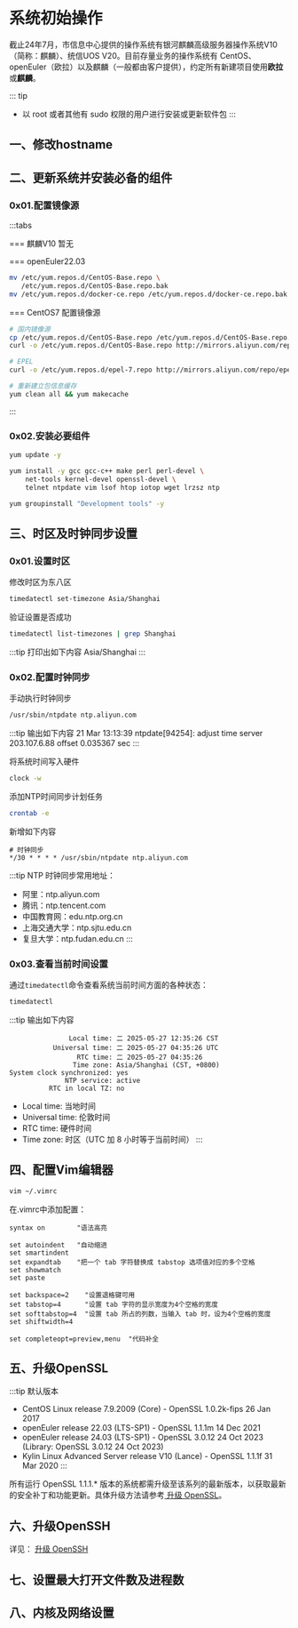# 系统初始操作

截止24年7月，市信息中心提供的操作系统有银河麒麟高级服务器操作系统V10（简称：麒麟）、统信UOS V20。目前存量业务的操作系统有
CentOS、openEuler（欧拉）以及麒麟（一般都由客户提供），约定所有新建项目使用**欧拉**或**麒麟**。

::: tip

- 以 root 或者其他有 sudo 权限的用户进行安装或更新软件包
  :::

## 一、修改hostname

## 二、更新系统并安装必备的组件

### 0x01.配置镜像源

:::tabs

=== 麒麟V10
暂无

=== openEuler22.03

```bash
mv /etc/yum.repos.d/CentOS-Base.repo \
   /etc/yum.repos.d/CentOS-Base.repo.bak
mv /etc/yum.repos.d/docker-ce.repo /etc/yum.repos.d/docker-ce.repo.bak
````

=== CentOS7
配置镜像源

```bash
# 国内镜像源
cp /etc/yum.repos.d/CentOS-Base.repo /etc/yum.repos.d/CentOS-Base.repo.bak
curl -o /etc/yum.repos.d/CentOS-Base.repo http://mirrors.aliyun.com/repo/Centos-7.repo

# EPEL
curl -o /etc/yum.repos.d/epel-7.repo http://mirrors.aliyun.com/repo/epel-7.repo

# 重新建立包信息缓存
yum clean all && yum makecache
```

:::

### 0x02.安装必要组件

```bash
yum update -y
```

```bash
yum install -y gcc gcc-c++ make perl perl-devel \
    net-tools kernel-devel openssl-devel \
    telnet ntpdate vim lsof htop iotop wget lrzsz ntp
```

```bash
yum groupinstall "Development tools" -y
```

## 三、时区及时钟同步设置

### 0x01.设置时区

修改时区为东八区

```bash
timedatectl set-timezone Asia/Shanghai
```

验证设置是否成功

```bash
timedatectl list-timezones | grep Shanghai
```

:::tip 打印出如下内容
Asia/Shanghai
:::

### 0x02.配置时钟同步

手动执行时钟同步

```bash
/usr/sbin/ntpdate ntp.aliyun.com
```

:::tip 输出如下内容
21 Mar 13:13:39 ntpdate[94254]: adjust time server 203.107.6.88 offset 0.035367 sec
:::

将系统时间写入硬件

```bash
clock -w
```

添加NTP时间同步计划任务

```bash
crontab -e
```

新增如下内容

```vim
# 时钟同步
*/30 * * * * /usr/sbin/ntpdate ntp.aliyun.com
```

:::tip NTP 时钟同步常用地址：

- 阿里：ntp.aliyun.com
- 腾讯：ntp.tencent.com
- 中国教育网：edu.ntp.org.cn
- 上海交通大学：ntp.sjtu.edu.cn
- 复旦大学：ntp.fudan.edu.cn
  :::

### 0x03.查看当前时间设置

通过`timedatectl`命令查看系统当前时间方面的各种状态：

```bash
timedatectl
```

:::tip 输出如下内容

```vim
               Local time: 二 2025-05-27 12:35:26 CST
           Universal time: 二 2025-05-27 04:35:26 UTC
                 RTC time: 二 2025-05-27 04:35:26
                Time zone: Asia/Shanghai (CST, +0800)
System clock synchronized: yes
              NTP service: active
          RTC in local TZ: no
```

- Local time: 当地时间
- Universal time: 伦敦时间
- RTC time: 硬件时间
- Time zone: 时区（UTC 加 8 小时等于当前时间）
  :::

## 四、配置Vim编辑器

```bash
vim ~/.vimrc
```

在.vimrc中添加配置：

```vim
syntax on        "语法高亮

set autoindent   "自动缩进
set smartindent
set expandtab    "把一个 tab 字符替换成 tabstop 选项值对应的多个空格
set showmatch
set paste

set backspace=2    "设置退格键可用
set tabstop=4      "设置 tab 字符的显示宽度为4个空格的宽度
set softtabstop=4  "设置 tab 所占的列数，当输入 tab 时，设为4个空格的宽度
set shiftwidth=4

set completeopt=preview,menu  "代码补全
```

## 五、升级OpenSSL

:::tip 默认版本

- CentOS Linux release 7.9.2009 (Core) - OpenSSL 1.0.2k-fips 26 Jan 2017
- openEuler release 22.03 (LTS-SP1) - OpenSSL 1.1.1m 14 Dec 2021
- openEuler release 24.03 (LTS-SP1) - OpenSSL 3.0.12 24 Oct 2023 (Library: OpenSSL 3.0.12 24 Oct 2023)
- Kylin Linux Advanced Server release V10 (Lance) - OpenSSL 1.1.1f 31 Mar 2020
  :::

所有运行 OpenSSL 1.1.1.*
版本的系统都需升级至该系列的最新版本，以获取最新的安全补丁和功能更新。具体升级方法请参考<a href="/docs/devops/base/server-os/upgrade-openssl.html" target="_blank">
升级 OpenSSL</a>。

## 六、升级OpenSSH

详见： <a href="/docs/devops/base/server-os/upgrade-openssh.html" target="_blank">升级 OpenSSH</a>

## 七、设置最大打开文件数及进程数


## 八、内核及网络设置